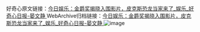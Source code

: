 好奇心原文链接：[今日娱乐：金爵奖揭晓入围影片，皮克斯恐龙当家来了_娱乐_好奇心日报-晏文静 ](https://www.qdaily.com/articles/10409.html)
WebArchive归档链接：[今日娱乐：金爵奖揭晓入围影片，皮克斯恐龙当家来了_娱乐_好奇心日报-晏文静 ](http://web.archive.org/web/20190623160249/https://www.qdaily.com/articles/10409.html)
![image](http://ww3.sinaimg.cn/large/007d5XDply1g3vwjfrzx4j30u01r11kx)